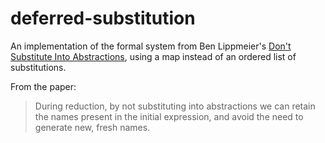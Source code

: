 # deferred-substitution

An implementation of the formal system from Ben Lippmeier's [Don't Substitute Into Abstractions](http://benl.ouroborus.net/papers/2016-dsim/lambda-dsim-20160328.pdf), using a map instead of an ordered list of substitutions.

From the paper:

> During reduction, by not substituting into abstractions we can retain the names present in the initial expression, and avoid the need to generate new, fresh names.
